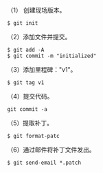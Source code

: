 （1） 创建现场版本。

```shell
$ git init
```

（2）添加文件并提交。

```shell
$ git add -A
$ git commit -m "initialized"
```

（3）添加里程碑："v1"。

```shell
$ git tag v1
```

（4）提交代码。

```shell
git commit -a
```

（5）提取补丁。

```shell
$ git format-patc
```

（6）通过邮件将补丁文件发出。

```shell
$ git send-email *.patch
```


